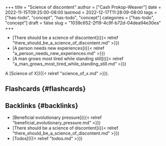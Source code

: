 +++
title = "Science of discontent"
author = ["Cash Prokop-Weaver"]
date = 2022-11-15T09:25:00-08:00
lastmod = 2022-12-17T11:28:09-08:00
tags = ["has-todo", "concept", "has-todo", "concept"]
categories = ["has-todo", "concept"]
draft = false
slug = "1039c652-2f19-4c9f-b72d-04dea94e30ea"
+++

-   [There should be a science of discontent]({{< relref "there_should_be_a_science_of_discontent.md" >}})
-   [A person needs new experiences]({{< relref "a_person_needs_new_experiences.md" >}})
-   [A man grows most tired while standing still]({{< relref "a_man_grows_most_tired_while_standing_still.md" >}})

A [Science of X]({{< relref "science_of_x.md" >}}).


## Flashcards {#flashcards}


## Backlinks {#backlinks}

-   [Beneficial evolutionary pressure]({{< relref "beneficial_evolutionary_pressure.md" >}})
-   [There should be a science of discontent]({{< relref "there_should_be_a_science_of_discontent.md" >}})
-   [Todos]({{< relref "todos.md" >}})
